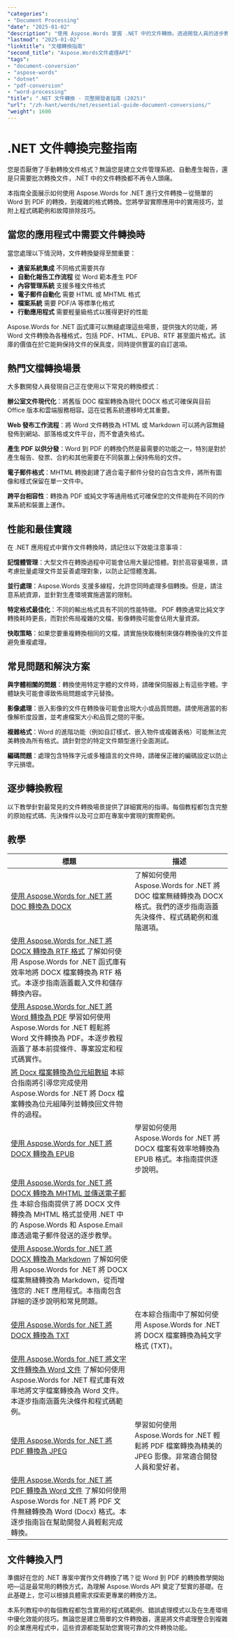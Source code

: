 ```yaml
---
"categories":
- "Document Processing"
"date": "2025-01-02"
"description": "使用 Aspose.Words 掌握 .NET 中的文件轉換。透過開發人員的逐步教學和實際範例，將 Word 轉換為 PDF、將 DOCX 轉換為 HTML 等等。"
"lastmod": "2025-01-02"
"linktitle": "文檔轉換指南"
"second_title": "Aspose.Words文件處理API"
"tags":
- "document-conversion"
- "aspose-words"
- "dotnet"
- "pdf-conversion"
- "word-processing"
"title": ".NET 文件轉換 - 完整開發者指南 (2025)"
"url": "/zh-hant/words/net/essential-guide-document-conversions/"
"weight": 1600
---
```


# .NET 文件轉換完整指南

您是否厭倦了手動轉換文件格式？無論您是建立文件管理系統、自動產生報告，還是只需要批次轉換文件，.NET 中的文件轉換都不再令人頭痛。

本指南全面展示如何使用 Aspose.Words for .NET 進行文件轉換－從簡單的 Word 到 PDF 的轉換，到複雜的格式轉換。您將學習實際應用中的實用技巧，並附上程式碼範例和故障排除技巧。

## 當您的應用程式中需要文件轉換時

當您處理以下情況時，文件轉換變得至關重要：

- **遺留系統集成** 不同格式需要共存
- **自動化報告工作流程** 從 Word 範本產生 PDF  
- **內容管理系統** 支援多種文件格式
- **電子郵件自動化** 需要 HTML 或 MHTML 格式
- **檔案系統** 需要 PDF/A 等標準化格式
- **行動應用程式** 需要輕量級格式以獲得更好的性能

Aspose.Words for .NET 函式庫可以無縫處理這些場景，提供強大的功能，將 Word 文件轉換為各種格式，包括 PDF、HTML、EPUB、RTF 甚至圖片格式。該庫的價值在於它能夠保持文件的保真度，同時提供豐富的自訂選項。

## 熱門文檔轉換場景

大多數開發人員發現自己正在使用以下常見的轉換模式：

**辦公室文件現代化**：將舊版 DOC 檔案轉換為現代 DOCX 格式可確保與目前 Office 版本和雲端服務相容。這在從舊系統遷移時尤其重要。

**Web 發布工作流程**：將 Word 文件轉換為 HTML 或 Markdown 可以將內容無縫發佈到網站、部落格或文件平台，而不會遺失格式。

**產生 PDF 以供分發**：Word 到 PDF 的轉換仍然是最需要的功能之一，特別是對於產生報告、發票、合約和其他需要在不同裝置上保持佈局的文件。

**電子郵件格式**：MHTML 轉換創建了適合電子郵件分發的自包含文件，將所有圖像和樣式保留在單一文件中。

**跨平台相容性**：轉換為 PDF 或純文字等通用格式可確保您的文件能夠在不同的作業系統和裝置上運作。

## 性能和最佳實踐

在 .NET 應用程式中實作文件轉換時，請記住以下效能注意事項：

**記憶體管理**：大型文件在轉換過程中可能會佔用大量記憶體。對於高容量場景，請考慮批量處理文件並妥善處理對象，以防止記憶體洩漏。

**並行處理**：Aspose.Words 支援多線程，允許您同時處理多個轉換。但是，請注意系統資源，並針對生產環境實施適當的限制。

**特定格式最佳化**：不同的輸出格式具有不同的性能特徵。 PDF 轉換通常比純文字轉換耗時更長，而對於佈局複雜的文檔，影像轉換可能會佔用大量資源。

**快取策略**：如果您要重複轉換相同的文檔，請實施快取機制來儲存轉換後的文件並避免重複處理。

## 常見問題和解決方案

**與字體相關的問題**：轉換使用特定字體的文件時，請確保伺服器上有這些字體。字體缺失可能會導致佈局問題或字元替換。

**影像處理**：嵌入影像的文件在轉換後可能會出現大小或品質問題。請使用適當的影像解析度設置，並考慮檔案大小和品質之間的平衡。

**複雜格式**：Word 的進階功能（例如自訂樣式、嵌入物件或複雜表格）可能無法完美轉換為所有格式。請針對您的特定文件類型進行全面測試。

**編碼問題**：處理包含特殊字元或多種語言的文件時，請確保正確的編碼設定以防止字元損壞。

## 逐步轉換教程

以下教學針對最常見的文件轉換場景提供了詳細實用的指導。每個教程都包含完整的原始程式碼、先決條件以及可立即在專案中實現的實際範例。

## 教學
標題 | 描述 |
| --- | --- |
| [使用 Aspose.Words for .NET 將 DOC 轉換為 DOCX](./convert-doc-to-docx/) | 了解如何使用 Aspose.Words for .NET 將 DOC 檔案無縫轉換為 DOCX 格式。我們的逐步指南涵蓋先決條件、程式碼範例和進階選項。 |
| [使用 Aspose.Words for .NET 將 DOCX 轉換為 RTF 格式](./convert-docx-to-rtf/) 了解如何使用 Aspose.Words for .NET 函式庫有效率地將 DOCX 檔案轉換為 RTF 格式。本逐步指南涵蓋載入文件和儲存轉換內容。 |  
| [使用 Aspose.Words for .NET 將 Word 轉換為 PDF](./convert-word-to-pdf/) 學習如何使用 Aspose.Words for .NET 輕鬆將 Word 文件轉換為 PDF。本逐步教程涵蓋了基本前提條件、專案設定和程式碼實作。 | 
| [將 Docx 檔案轉換為位元組數組](./convert-docx-to-byte-arrays/) 本綜合指南將引導您完成使用 Aspose.Words for .NET 將 Docx 檔案轉換為位元組陣列並轉換回文件物件的過程。 |  
| [使用 Aspose.Words for .NET 將 DOCX 轉換為 EPUB](./convert-docx-to-epub/) | 學習如何使用 Aspose.Words for .NET 將 DOCX 檔案有效率地轉換為 EPUB 格式。本指南提供逐步說明。 |
| [使用 Aspose.Words for .NET 將 DOCX 轉換為 MHTML 並傳送電子郵件](./convert-docx-to-mhtml-send-email/) 本綜合指南提供了將 DOCX 文件轉換為 MHTML 格式並使用 .NET 中的 Aspose.Words 和 Aspose.Email 庫透過電子郵件發送的逐步教學。 |
| [使用 Aspose.Words for .NET 將 DOCX 轉換為 Markdown](./convert-docx-to-markdown/) 了解如何使用 Aspose.Words for .NET 將 DOCX 檔案無縫轉換為 Markdown，從而增強您的 .NET 應用程式。本指南包含詳細的逐步說明和常見問題。 |
| [使用 Aspose.Words for .NET 將 DOCX 轉換為 TXT](./convert-docx-to-txt/) | 在本綜合指南中了解如何使用 Aspose.Words for .NET 將 DOCX 檔案轉換為純文字格式 (TXT)。 |
| [使用 Aspose.Words for .NET 將文字文件轉換為 Word 文件](./convert-text-files-to-word-documents/) 了解如何使用 Aspose.Words for .NET 程式庫有效率地將文字檔案轉換為 Word 文件。本逐步指南涵蓋先決條件和程式碼範例。 | 
| [使用 Aspose.Words for .NET 將 PDF 轉換為 JPEG](./convert-pdf-to-jpeg/) | 學習如何使用 Aspose.Words for .NET 輕鬆將 PDF 檔案轉換為精美的 JPEG 影像。非常適合開發人員和愛好者。 |
| [使用 Aspose.Words for .NET 將 PDF 轉換為 Word 文件](./convert-pdf-to-word/) 了解如何使用 Aspose.Words for .NET 將 PDF 文件無縫轉換為 Word (Docx) 格式。本逐步指南旨在幫助開發人員輕鬆完成轉換。 |

## 文件轉換入門

準備好在您的 .NET 專案中實作文件轉換了嗎？從 Word 到 PDF 的轉換教學開始吧—這是最常用的轉換方式，為理解 Aspose.Words API 奠定了堅實的基礎。在此基礎上，您可以根據具體需求探索更專業的轉換方法。

本系列教程中的每個教程都包含實用的程式碼範例、錯誤處理模式以及在生產環境中優化效能的技巧。無論您是建立簡單的文件轉換器，還是將文件處理整合到複雜的企業應用程式中，這些資源都能幫助您實現可靠的文件轉換功能。